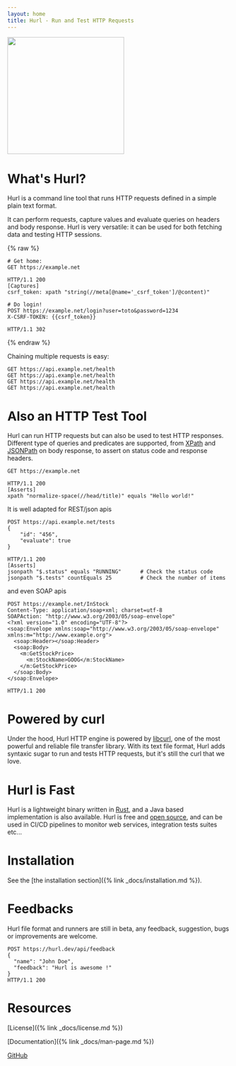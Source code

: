 ```yaml
---
layout: home
title: Hurl - Run and Test HTTP Requests
---
```


<div class="home-logo">
<picture>
    <source srcset="{{ '/assets/img/logo-dark.svg' | prepend:site.baseurl }}" media="(prefers-color-scheme: dark)" width="264px">
    <img src="{{ '/assets/img/logo-light.svg' | prepend:site.baseurl }}" width="264px" />
</picture>
</div>



# What's Hurl?

Hurl is a command line tool that runs HTTP requests defined in a simple plain text format.

It can perform requests, capture values and evaluate queries on headers and body response. Hurl is very versatile: 
it can be used for both fetching data and testing HTTP sessions.

{% raw %}
```hurl
# Get home:
GET https://example.net

HTTP/1.1 200
[Captures]
csrf_token: xpath "string(//meta[@name='_csrf_token']/@content)"

# Do login!
POST https://example.net/login?user=toto&password=1234
X-CSRF-TOKEN: {{csrf_token}}

HTTP/1.1 302
```
{% endraw %}

Chaining multiple requests is easy:

```hurl
GET https://api.example.net/health
GET https://api.example.net/health
GET https://api.example.net/health
GET https://api.example.net/health
```

# Also an HTTP Test Tool

Hurl can run HTTP requests but can also be used to test HTTP responses. 
Different type of queries and predicates are supported, from [XPath](https://en.wikipedia.org/wiki/XPath) 
and [JSONPath](https://goessner.net/articles/JsonPath/) on body response, to assert on status code and response headers.

```hurl
GET https://example.net

HTTP/1.1 200
[Asserts]
xpath "normalize-space(//head/title)" equals "Hello world!"
```
 
It is well adapted for REST/json apis 

```hurl
POST https://api.example.net/tests
{
    "id": "456",
    "evaluate": true
}

HTTP/1.1 200
[Asserts]
jsonpath "$.status" equals "RUNNING"      # Check the status code
jsonpath "$.tests" countEquals 25         # Check the number of items

```

and even SOAP apis

```hurl
POST https://example.net/InStock
Content-Type: application/soap+xml; charset=utf-8
SOAPAction: "http://www.w3.org/2003/05/soap-envelope"
<?xml version="1.0" encoding="UTF-8"?>
<soap:Envelope xmlns:soap="http://www.w3.org/2003/05/soap-envelope" xmlns:m="http://www.example.org">
  <soap:Header></soap:Header>
  <soap:Body>
    <m:GetStockPrice>
      <m:StockName>GOOG</m:StockName>
    </m:GetStockPrice>
  </soap:Body>
</soap:Envelope>

HTTP/1.1 200
```

# Powered by curl

Under the hood, Hurl HTTP engine is powered by [libcurl](https://curl.haxx.se/libcurl/), one of the most powerful and
 reliable file transfer library. With its text file format, Hurl adds syntaxic sugar to run and tests HTTP requests, 
 but it's still the curl that we love.   

# Hurl is Fast

Hurl is a lightweight binary written in [Rust](https://www.rust-lang.org), and a Java based 
implementation is also available. Hurl is free and [open source](https://github.com/Orange-OpenSource/hurl), and can be used 
in CI/CD pipelines to monitor web services, integration tests suites etc...

# Installation

See the [the installation section]({% link _docs/installation.md %}).

# Feedbacks

Hurl file format and runners are still in beta, any feedback, suggestion, bugs or improvements are welcome.

```hurl
POST https://hurl.dev/api/feedback
{
  "name": "John Doe",
  "feedback": "Hurl is awesome !"
}
HTTP/1.1 200
```

# Resources

[License]({% link _docs/license.md %})

[Documentation]({% link _docs/man-page.md %})

[GitHub](https://github.com/Orange-OpenSource/hurl)

